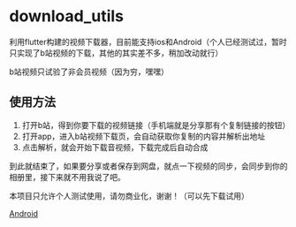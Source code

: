 # download_utils

利用flutter构建的视频下载器，目前能支持ios和Android（个人已经测试过，暂时只实现了b站视频的下载，其他的其实差不多，稍加改动就行）

b站视频只试验了非会员视频（因为穷，嘿嘿）

## 使用方法

1. 打开b站，得到你要下载的视频链接（手机端就是分享那有个复制链接的按钮）
2. 打开app，进入b站视频下载页，会自动获取你复制的内容并解析出地址
3. 点击解析，就会开始下载音视频，下载完成后自动合成

到此就结束了，如果要分享或者保存到网盘，就点一下视频的同步，会同步到你的相册里，接下来就不用我说了吧。

本项目只允许个人测试使用，请勿商业化，谢谢！（可以先下载试用）

[Android](https://raw.githubusercontent.com/hd3266598/download_utils/main/app-release.apk)
